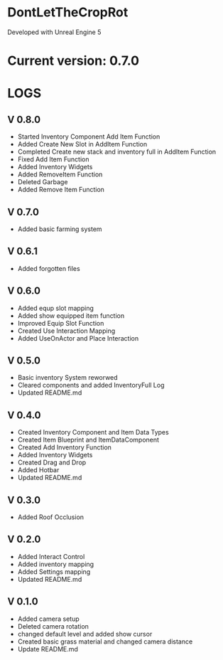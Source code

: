 # DontLetTheCropRot

Developed with Unreal Engine 5


# Current version: 0.7.0




# LOGS


## V 0.8.0
- Started Inventory Component Add Item Function
- Added Create New Slot in AddItem Function
- Completed Create new stack and inventory full in AddItem Function
- Fixed Add Item Function
- Added Inventory Widgets
- Added RemoveItem Function
- Deleted Garbage
- Added Remove Item Function

## V 0.7.0
- Added basic farming system



## V 0.6.1
- Added forgotten files



## V 0.6.0
- Added equp slot mapping
- Added show equipped item function
- Improved Equip Slot Function
- Created Use Interaction Mapping
- Added UseOnActor and Place Interaction



## V 0.5.0
- Basic inventory System reworwed
- Cleared components and added InventoryFull Log
- Updated README.md



## V 0.4.0
- Created Inventory Component and Item Data Types
- Created Item Blueprint and ItemDataComponent
- Created Add Inventory Function
- Added Inventory Widgets
- Created Drag and Drop
- Added Hotbar
- Updated README.md



## V 0.3.0
- Added Roof Occlusion



## V 0.2.0
- Added Interact Control
- Added inventory mapping
- Added Settings mapping
- Updated README.md



## V 0.1.0
- Added camera setup
- Deleted camera rotation
- changed default level and added show cursor
- Created basic grass material and changed camera distance
- Update README.md


